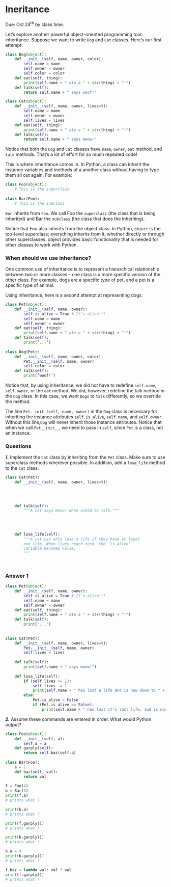 # Ineritance
Due: Oct 24<sup>th</sup> by class time.


Let’s explore another powerful object-oriented programming tool: inheritance. Suppose
we want to write `Dog` and `Cat` classes. Here’s our first attempt:

```python
class Dog(object):
    def __init__(self, name, owner, color):
        self.name = name
        self.owner = owner
        self.color = color
    def eat(self, thing):
        print(self.name + " ate a " + str(thing) + "!")
    def talk(self):
        return self.name + " says woof!"

class Cat(object):
    def __init__(self, name, owner, lives=9):
        self.name = name
        self.owner = owner
        self.lives = lives
    def eat(self, thing):
        print(self.name + " ate a " + str(thing) + "!")
    def talk(self):
        return self.name + " says meow!"
```

Notice that both the `Dog` and `Cat` classes have `name`, `owner`, `eat` method, and `talk` methods. 
That’s a lot of effort for so much repeated code!

This is where inheritance comes in. In Python, a class can inherit the instance variables
and methods of a another class without having to type them all out again. For example:

```python
class Foo(object):
    # This is the superclass
    
class Bar(Foo):
    # This is the subclass
```

`Bar` inherits from `Foo`. We call Foo the `superclass` (the class that is being inherited) and
Bar the `subclass` (the class that does the inheriting).

Notice that Foo also inherits from the object class. In Python, `object` is the top-level
superclass; everything inherits from it, whether directly or through other superclasses.
object provides basic functionality that is needed for other classes to work with Python.

### When should we use inheritance?

One common use of inheritance is to represent a hierarchical relationship between two or
more classes – one class is a more specific version of the other class. For example, dogs
are a specific type of pet, and a pet is a specific type of animal.

Using inheritance, here is a second attempt at representing dogs.

```python
class Pet(object):
    def __init__(self, name, owner):
        self.is_alive = True # It’s alive!!!
        self.name = name
        self.owner = owner
    def eat(self, thing):
        print(self.name + " ate a " + str(thing) + "!")
    def talk(self):
        print(’...’)
        
class Dog(Pet):
    def __init__(self, name, owner, color):
        Pet.__init__(self, name, owner)
        self.color = color
    def talk(self):
        print(’woof!’)
```

Notice that, by using inheritance, we did not have to redefine `self.name`, `self.owner`,
or the `eat` method. We did, however, redefine the talk method in the `Dog` class. In this
case, we want `Dogs` to `talk` differently, so we override the method.

The line `Pet. init (self, name, owner)` in the `Dog` class is necessary for inheriting
the instance attributes `self.is_alive`, `self.name`, and `self.owner`. Without
this line,`Dog` will never inherit those instance attributes. Notice that when we call
`Pet__init__`, we need to pass in `self`, since `Pet` is a class, not an instance.

### Questions

***1.*** Implement the `Cat` class by inheriting from the `Pet` class. Make sure to use superclass
methods wherever possible. In addition, add a `lose_life` method to the `Cat` class.

```python
class Cat(Pet):
    def __init__(self, name, owner, lives=9):
    
    
    
    
    def talk(self):
        """A cat says meow! when asked to talk."""
        
        
        
        
    def lose_life(self):
        """A cat can only lose a life if they have at least
        one life. When lives reach zero, the ’is_alive’
        variable becomes False.
        """
        
        
```

### Answer 1

```python
class Pet(object):
    def __init__(self, name, owner):
        self.is_alive = True # It’s alive!!!
        self.name = name
        self.owner = owner
    def eat(self, thing):
        print(self.name + " ate a " + str(thing) + "!")
    def talk(self):
        print("...")
        
        
class Cat(Pet):
    def __init__(self, name, owner, lives=9):
    	Pet.__init__(self, name, owner)
    	self.lives = lives
    	
    def talk(self):
    	print(self.name + " says meow!")
    
    def lose_life(self):
    	if (self.lives >= 1):
    		self.lives -= 1
    		print(self.name + " has lost a life and is now down to " + str(self.lives) + " lives left")
    	else:
    		Pet.is_alive = False
    		if (Pet.is_alive == False):
    			print(self.name + " has lost it's last life, and is now dead")
```

***2.*** Assume these commands are entered in order. What would Python output?

```python
class Foo(object):
    def __init__(self, a):
        self.a = a
    def garply(self):
        return self.baz(self.a)
        
class Bar(Foo):
    a = 1
    def baz(self, val):
        return val
        
f = Foo(4)
b = Bar(3)
print(f.a)
# prints what ?

print(b.a)
# prints what ?

print(f.garply())
# prints what ?

print(b.garply())
# prints what ?

b.a = 9
print(b.garply())
# prints what ?

f.baz = lambda val: val * val
print(f.garply())
# prints what ?
```
